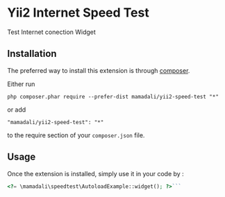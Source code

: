 Yii2 Internet Speed Test
========================
Test Internet conection Widget

Installation
------------

The preferred way to install this extension is through [composer](http://getcomposer.org/download/).

Either run

```
php composer.phar require --prefer-dist mamadali/yii2-speed-test "*"
```

or add

```
"mamadali/yii2-speed-test": "*"
```

to the require section of your `composer.json` file.


Usage
-----

Once the extension is installed, simply use it in your code by  :

```php
<?= \mamadali\speedtest\AutoloadExample::widget(); ?>```